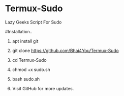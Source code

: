 # Termux-Sudo
Lazy Geeks Script For Sudo


#Installation..

1) apt install git


2) git clone https://github.com/Bhai4You/Termux-Sudo


3) cd Termux-Sudo


4) chmod +x sudo.sh


5) bash sudo.sh

6) Visit GitHub for more updates.
